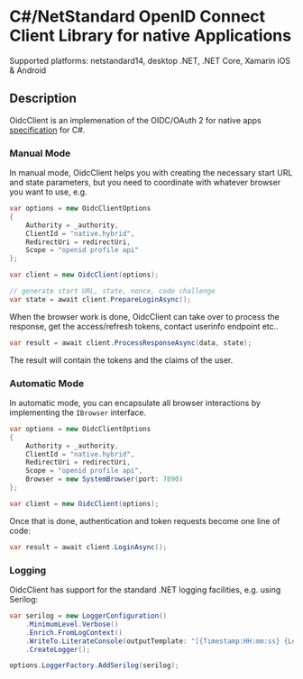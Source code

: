 # C#/NetStandard OpenID Connect Client Library for native Applications
Supported platforms: netstandard14, desktop .NET, .NET Core, Xamarin iOS & Android

## Description

OidcClient is an implemenation of the OIDC/OAuth 2 for native apps [specification](https://tools.ietf.org/wg/oauth/draft-ietf-oauth-native-apps/) for C#.

### Manual Mode
In manual mode, OidcClient helps you with creating the necessary start URL and state parameters, but you need to coordinate with whatever browser you want to use, e.g.

```csharp
var options = new OidcClientOptions
{
    Authority = _authority,
    ClientId = "native.hybrid",
    RedirectUri = redirectUri,
    Scope = "openid profile api"
};

var client = new OidcClient(options);

// generate start URL, state, nonce, code challenge
var state = await client.PrepareLoginAsync();
```

When the browser work is done, OidcClient can take over to process the response, get the access/refresh tokens, contact userinfo endpoint etc..

```csharp
var result = await client.ProcessResponseAsync(data, state);
```

The result will contain the tokens and the claims of the user.

### Automatic Mode
In automatic mode, you can encapsulate all browser interactions by implementing the `IBrowser` interface. 

```csharp
var options = new OidcClientOptions
{
    Authority = _authority,
    ClientId = "native.hybrid",
    RedirectUri = redirectUri,
    Scope = "openid profile api",
    Browser = new SystemBrowser(port: 7890)
};

var client = new OidcClient(options);
```

Once that is done, authentication and token requests become one line of code:

```csharp
var result = await client.LoginAsync();
```

### Logging
OidcClient has support for the standard .NET logging facilities, e.g. using Serilog:

```csharp
var serilog = new LoggerConfiguration()
    .MinimumLevel.Verbose()
    .Enrich.FromLogContext()
    .WriteTo.LiterateConsole(outputTemplate: "[{Timestamp:HH:mm:ss} {Level}] {SourceContext}{NewLine}{Message}{NewLine}{Exception}{NewLine}")
    .CreateLogger();

options.LoggerFactory.AddSerilog(serilog);
```
